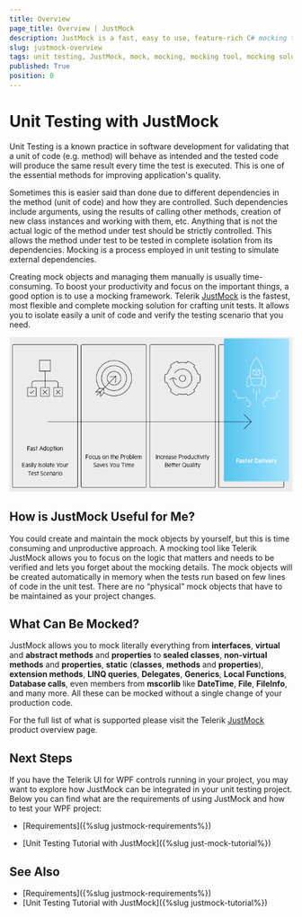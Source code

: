 ```yaml
---
title: Overview
page_title: Overview | JustMock
description: JustMock is a fast, easy to use, feature-rich C# mocking tool for isolating dependencies from your code when unit testing your WPF application. 
slug: justmock-overview
tags: unit testing, JustMock, mock, mocking, mocking tool, mocking solution, mocking software, wpf
published: True
position: 0 
---
```


# Unit Testing with JustMock  

Unit Testing is a known practice in software development for validating that a unit of code (e.g. method) will behave as intended and the tested code will produce the same result every time the test is executed. This is one of the essential methods for improving application's quality.

Sometimes this is easier said than done due to different dependencies in the method (unit of code) and how they are controlled. Such dependencies include arguments, using the results of calling other methods, creation of new class instances and working with them, etc. Anything that is not the actual logic of the method under test should be strictly controlled. This allows the method under test to be tested in complete isolation from its dependencies. Mocking is a process employed in unit testing to simulate external dependencies.

Creating mock objects and managing them manually is usually time-consuming. To boost your productivity and focus on the important things, a good option is to use a mocking framework. Telerik [JustMock](https://www.telerik.com/products/mocking.aspx) is the fastest, most flexible and complete mocking solution for crafting unit tests. It allows you to isolate easily a unit of code and verify the testing scenario that you need. 

![just-mock-overview 001](images/justmock-overview-0.png)

## How is JustMock Useful for Me?

You could create and maintain the mock objects by yourself, but this is time consuming and unproductive approach. A mocking tool like Telerik JustMock allows you to focus on the logic that matters and needs to be verified and lets you forget about the mocking details. The mock objects will be created automatically in memory when the tests run based on few lines of code in the unit test. There are no “physical” mock objects that have to be maintained as your project changes.

## What Can Be Mocked?

JustMock allows you to mock literally everything from **interfaces**, **virtual** and **abstract methods** and **properties** to **sealed classes**, **non-virtual methods** and **properties**, **static** (**classes**, **methods** and **properties**), **extension methods**, **LINQ queries**, **Delegates**, **Generics**, **Local Functions**, **Database calls**, even members from **mscorlib** like **DateTime**, **File**, **FileInfo**, and many more. All these can be mocked without a single change of your production code.

For the full list of what is supported please visit the Telerik [JustMock](https://www.telerik.com/products/mocking.aspx) product overview page.

## Next Steps

If you have the Telerik UI for WPF controls running in your project, you may want to explore how JustMock can be integrated in your unit testing project. Below you can find what are the requirements of using JustMock and how to test your WPF project:

* [Requirements]({%slug justmock-requirements%})  

* [Unit Testing Tutorial with JustMock]({%slug just-mock-tutorial%})

## See Also  
* [Requirements]({%slug justmock-requirements%})
* [Unit Testing Tutorial with JustMock]({%slug justmock-tutorial%})
